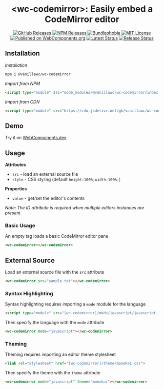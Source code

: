 <h1 align="center">&lt;wc-codemirror&gt;: Easily embed a CodeMirror editor</h1>

<div align="center">
  <a href="https://github.com/vanillawc/wc-codemirror/releases"><img src="https://badgen.net/github/tag/vanillawc/wc-codemirror" alt="GitHub Releases"></a>
  <a href="https://www.npmjs.com/package/@vanillawc/wc-codemirror"><img src="https://badgen.net/npm/v/@vanillawc/wc-codemirror" alt="NPM Releases"></a>
  <a href="https://bundlephobia.com/result?p=@vanillawc/wc-codemirror"><img src="https://badgen.net/bundlephobia/minzip/@vanillawc/wc-codemirror" alt="Bundlephobia"></a>
  <a href="https://raw.githubusercontent.com/vanillawc/wc-codemirror/master/LICENSE"><img src="https://badgen.net/github/license/vanillawc/wc-codemirror" alt="MIT License"></a>
  <a href="https://www.webcomponents.org/element/@vanillawc/wc-codemirror"><img src="https://img.shields.io/badge/webcomponents.org-published-blue.svg" alt="Published on WebComponents.org"></a>
  <a href="https://github.com/vanillawc/wc-codemirror/actions"><img src="https://github.com/vanillawc/wc-codemirror/workflows/Latest/badge.svg" alt="Latest Status"></a>
  <a href="https://github.com/vanillawc/wc-codemirror/actions"><img src="https://github.com/vanillawc/wc-codemirror/workflows/Release/badge.svg" alt="Release Status"></a>
</div>

## Installation

*Installation*
```sh
npm i @vanillawc/wc-codemirror
```

*Import from NPM*
```html
<script type="module" src="node_modules/@vanillawc/wc-codemirror/index.js"></script>
```

*Import from CDN*
```html
<script type="module" src="https://cdn.jsdelivr.net/gh/vanillawc/wc-codemirror/index.js"></script>
```

## Demo

Try it on [WebComponents.dev](https://webcomponents.dev/edit/uQEePfQ92jOWOpupDzps?sv=1&pm=1)

## Usage

**Attributes**

- `src` - load an external source file
- `style` - CSS styling (default `height:100%;width:100%;`)

**Properties**

- `value` - get/set the editor's contents

*Note: The ID attribute is required when multiple editors instances are present*

### Basic Usage

An empty tag loads a basic CodeMirror editor pane

```html
<wc-codemirror></wc-codemirror>
```

## External Source

Load an external source file with the `src` attribute

```html
<wc-codemirror src="sample.txt"></wc-codemirror>
```

### Syntax Highlighting

Syntax highlighting requires importing a `mode` module for the language

```html
<script type="module" src="[wc-codemirror]/mode/javascript/javascript.js"></script>
```

Then specify the language with the `mode` attribute

```html
<wc-codemirror mode="javascript"></wc-codemirror>
```

### Theming

Theming requires importing an editor theme stylesheet

```html
<link rel="stylesheet" href="[wc-codemirror]/theme/monokai.css">
```

Then specify the theme with the `theme` attribute

```html
<wc-codemirror mode="javascript" theme="monokai"></wc-codemirror>
```

